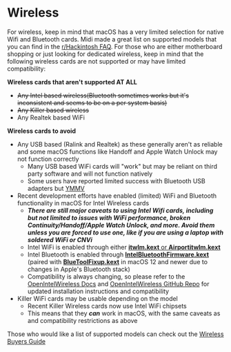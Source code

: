 # Wireless

For wireless, keep in mind that macOS has a very limited selection for native Wifi and Bluetooth cards. Midi made a great list on supported models that you can find in the [r/Hackintosh FAQ](https://www.reddit.com/r/hackintosh/wiki/faq#wiki_wifi_compatibility). For those who are either motherboard shopping or just looking for dedicated wireless, keep in mind that the following wireless cards are not supported or may have limited compatibility:

**Wireless cards that aren't supported AT ALL**

* ~~Any Intel based wireless(Bluetooth sometimes works but it's inconsistent and seems to be on a per system basis)~~
* ~~Any Killer based wireless~~
* Any Realtek based WiFi

**Wireless cards to avoid**

* Any USB based (Ralink and Realtek) as these generally aren't as reliable and some macOS functions like Handoff and Apple Watch Unlock may not function correctly
  * Many USB based WiFi cards will "work" but may be reliant on third party software and will not function natively
  * Some users have reported limited success with Bluetooth USB adapters but [YMMV](https://www.urbandictionary.com/define.php?term=ymmv)
* Recent development efforts have enabled (limited) WiFi and Bluetooth functionality in macOS for Intel Wireless cards
  * ***There are still major caveats to using Intel Wifi cards, including but not limited to issues with WiFi performance, broken Continuity/Handoff/Apple Watch Unlock, and more. Avoid them unless you are forced to use one, like if you are using a laptop with soldered WiFi or CNVi*** 
  * Intel WiFi is enabled through either [**itwlm.kext** or **Airportitwlm.kext**](https://github.com/OpenIntelWireless/itlwm)
  * Intel Bluetooth is enabled through [**IntelBluetoothFirmware.kext**](https://github.com/OpenIntelWireless/IntelBluetoothFirmware) (paired with [**BlueToolFixup.kext**](https://github.com/acidanthera/BrcmPatchRAM) in macOS 12 and newer due to changes in Apple's Bluetooth stack)
  * Compatibility is always changing, so please refer to the [OpenIntelWireless Docs](https://openintelwireless.github.io) and [OpenIntelWireless GitHub Repo](https://github.com/OpenIntelWireless) for updated installation instructions and compatibility
* Killer WiFi cards may be usable depending on the model
  * Recent Killer Wireless cards now use Intel WiFi chipsets
  * This means that they ***can*** work in macOS, with the same caveats as and compatibility restrictions as above

Those who would like a list of supported models can check out the [Wireless Buyers Guide](https://dortania.github.io/Wireless-Buyers-Guide/)
